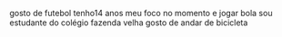 gosto de futebol
tenho14 anos
meu foco no momento e jogar bola
sou estudante do colégio fazenda velha
gosto de andar de bicicleta
